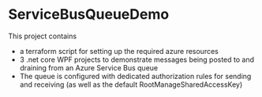# ServiceBusQueueDemo

This project contains
- a terraform script for setting up the required azure resources
- 3 .net core WPF projects to demonstrate messages being posted to and draining from an Azure Service Bus queue
- The queue is configured with dedicated authorization rules for sending and receiving (as well as the default RootManageSharedAccessKey)

